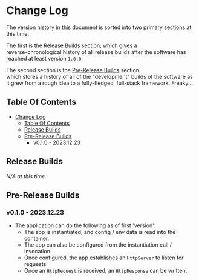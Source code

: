 # Change Log

The version history in this document is sorted into two primary sections at  
this time.

The first is the [Release Builds](#release-builds) section, which gives a  
reverse-chronological history of all release builds after the software has  
reached at least version `1.0.0`.

The second section is the [Pre-Release Builds](#pre-release-builds) section  
which stores a history of all of the "development" builds of the software as  
it grew from a rough idea to a fully-fledged, full-stack framework. Freaky...

## Table Of Contents

- [Change Log](#change-log)
  - [Table Of Contents](#table-of-contents)
  - [Release Builds](#release-builds)
  - [Pre-Release Builds](#pre-release-builds)
    - [v0.1.0 - 2023.12.23](#v010---20231223)

## Release Builds

_N/A at this time._

## Pre-Release Builds

### v0.1.0 - 2023.12.23

- The application can do the following as of first 'version':
  - The app is instantiated, and config / env data is read into the container.
  - The app can also be configured from the instantiation call / invocation.
  - Once configured, the app establishes an `HttpServer` to listen for requests.
  - Once an `HttpRequest` is received, an `HttpResponse` can be written.

<!-- end_of_file -->
